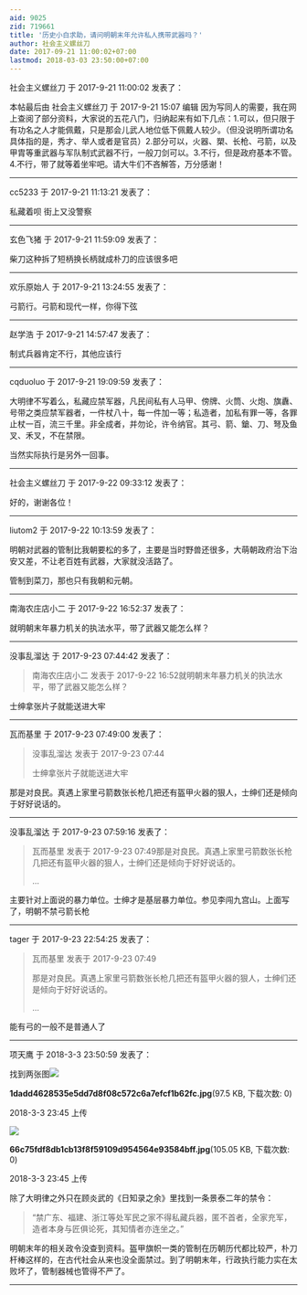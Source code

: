 ```yaml
---
aid: 9025
zid: 719661
title: '历史小白求助，请问明朝末年允许私人携带武器吗？'
author: 社会主义螺丝刀
date: 2017-09-21 11:00:02+07:00
lastmod: 2018-03-03 23:50:00+07:00
---
```


社会主义螺丝刀 于 2017-9-21 11:00:02 发表了：

本帖最后由 社会主义螺丝刀 于 2017-9-21 15:07 编辑 因为写同人的需要，我在网上查阅了部分资料，大家说的五花八门，归纳起来有如下几点：1.可以，但只限于有功名之人才能佩戴，只是那会儿武人地位低下佩戴人较少。（但没说明所谓功名具体指的是，秀才、举人或者是官员）2.部分可以，火器、槊、长枪、弓箭，以及甲胄等重武器与军队制式武器不行，一般刀剑可以。3.不行，但是政府基本不管。4.不行，带了就等着坐牢吧。请大牛们不吝解答，万分感谢！

---------

cc5233 于 2017-9-21 11:13:21 发表了：

私藏着呗 街上又没警察

---------

玄色飞猪 于 2017-9-21 11:59:09 发表了：

柴刀这种拆了短柄换长柄就成朴刀的应该很多吧

---------

欢乐原始人 于 2017-9-21 13:24:55 发表了：

弓箭行。弓箭和现代一样，你得下弦

---------

赵学浩 于 2017-9-21 14:57:47 发表了：

制式兵器肯定不行，其他应该行

---------

cqduoluo 于 2017-9-21 19:09:59 发表了：

大明律不写着么，私藏应禁军器，凡民间私有人马甲、傍牌、火筒、火炮、旗纛、号带之类应禁军器者，一件杖八十，每一件加一等；私造者，加私有罪一等，各罪止杖一百，流三千里。非全成者，并勿论，许令纳官。其弓、箭、鎗、刀、弩及鱼叉、禾叉，不在禁限。

当然实际执行是另外一回事。

---------

社会主义螺丝刀 于 2017-9-22 09:33:12 发表了：

好的，谢谢各位！

---------

liutom2 于 2017-9-22 10:13:59 发表了：

明朝对武器的管制比我朝要松的多了，主要是当时野兽还很多，大萌朝政府治下治安又差，不让老百姓有武器，大家就没活路了。

管制到菜刀，那也只有我朝和元朝。

---------

南海农庄店小二 于 2017-9-22 16:52:37 发表了：

就明朝末年暴力机关的执法水平，带了武器又能怎么样？

---------

没事乱溜达 于 2017-9-23 07:44:42 发表了：

> 南海农庄店小二 发表于 2017-9-22 16:52就明朝末年暴力机关的执法水平，带了武器又能怎么样？



士绅拿张片子就能送进大牢

---------

瓦而基里 于 2017-9-23 07:49:00 发表了：

> 没事乱溜达 发表于 2017-9-23 07:44
> 
> 士绅拿张片子就能送进大牢



那是对良民。真遇上家里弓箭数张长枪几把还有盔甲火器的狠人，士绅们还是倾向于好好说话的。

---------

没事乱溜达 于 2017-9-23 07:59:16 发表了：

> 瓦而基里 发表于 2017-9-23 07:49那是对良民。真遇上家里弓箭数张长枪几把还有盔甲火器的狠人，士绅们还是倾向于好好说话的。
> 
> ...



主要针对上面说的暴力单位。士绅才是基层暴力单位。参见李闯九宫山。上面写了，明朝不禁弓箭长枪

---------

tager 于 2017-9-23 22:54:25 发表了：

> 瓦而基里 发表于 2017-9-23 07:49
> 
> 那是对良民。真遇上家里弓箭数张长枪几把还有盔甲火器的狠人，士绅们还是倾向于好好说话的。
> 
> ...



能有弓的一般不是普通人了

---------

项天鹰 于 2018-3-3 23:50:59 发表了：

找到两张图![](https://cdn.jsdelivr.net/gh/lzjluzijie/beichao@main/img/234508rzomxkj17x1dkkxa.jpg)



**1dadd4628535e5dd7d8f08c572c6a7efcf1b62fc.jpg**(97.5 KB, 下载次数: 0)



2018-3-3 23:45 上传



![](https://cdn.jsdelivr.net/gh/lzjluzijie/beichao@main/img/234509ev5ossmyzfym3omy.jpg)



**66c75fdf8db1cb13f8f59109d954564e93584bff.jpg**(105.05 KB, 下载次数: 0)



2018-3-3 23:45 上传



除了大明律之外只在顾炎武的《日知录之余》里找到一条景泰二年的禁令：


> 
> “禁广东、福建、浙江等处军民之家不得私藏兵器，匿不首者，全家充军，造者本身与匠俱论死，其知情者亦连坐之。”



明朝末年的相关政令没查到资料。盔甲旗帜一类的管制在历朝历代都比较严，朴刀杆棒这样的，在古代社会从来也没全面禁过。到了明朝末年，行政执行能力实在太败坏了，管制器械也管得不严了。

---------

